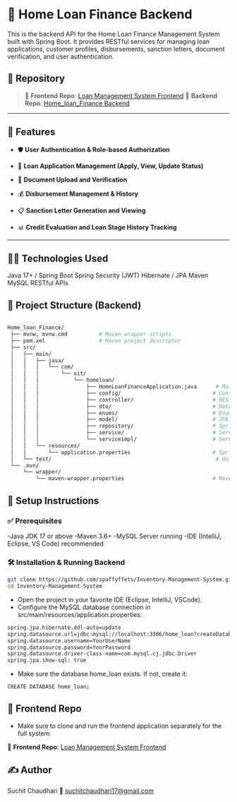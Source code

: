 # 🏦 Home Loan Finance Backend
This is the backend API for the Home Loan Finance Management System built with Spring Boot. It provides RESTful services for managing loan applications, customer profiles, disbursements, sanction letters, document verification, and user authentication.

## 🔗 Repository

> 🔗 **Frontend Repo**: [Loan Management System Frontend](https://github.com/spuffyffets/loan-management-system.git)
> 🔗 **Backend Repo**: [Home_loan_Finance Backend](https://github.com/spuffyffets/Home_loan_Finance.git)  

---

## 🚀 Features
- 🛡️ **User Authentication & Role-based Authorization**

- 🏦 **Loan Application Management (Apply, View, Update Status)**

- 📄 **Document Upload and Verification**

- 💰 **Disbursement Management & History**

- 📋 **Sanction Letter Generation and Viewing**

- 📊 **Credit Evaluation and Loan Stage History Tracking**

---

## 🧑‍💻 Technologies Used
Java 17+ / Spring Boot
Spring Security (JWT)
Hibernate / JPA
Maven
MySQL
RESTful APIs

## 📂 Project Structure (Backend)

```bash

Home_loan_Finance/
 ├── mvnw, mvnw.cmd          # Maven wrapper scripts
 ├── pom.xml                 # Maven project descriptor
 ├── src/
 │   ├── main/
 │   │   ├── java/
 │   │   │   └── com/
 │   │   │       └── sit/
 │   │   │           └── homeloan/
 │   │   │               ├── HomeLoanFinanceApplication.java      # Main Spring Boot app
 │   │   │               ├── config/                             # Configuration classes (e.g., WebConfig)
 │   │   │               ├── controller/                         # REST controllers
 │   │   │               ├── dto/                                # Data Transfer Objects
 │   │   │               ├── enums/                              # Enum definitions (roles, statuses, document types)
 │   │   │               ├── model/                              # JPA Entity classes (User, LoanApplication, Disbursement, etc.)
 │   │   │               ├── repository/                         # Spring Data JPA repositories
 │   │   │               ├── service/                            # Service interfaces
 │   │   │               └── serviceimpl/                        # Service implementations
 │   │   └── resources/
 │   │       └── application.properties                          # Spring Boot configuration
 │   └── test/                                                    # Unit & integration tests
 └── .mvn/
     └── wrapper/
         └── maven-wrapper.properties                            # Maven wrapper config

```
## 🔧 Setup Instructions

### ✅ Prerequisites

-Java JDK 17 or above
-Maven 3.6+
-MySQL Server running
-IDE (IntelliJ, Eclipse, VS Code) recommended

### 🛠️ Installation & Running Backend

```bash
git clone https://github.com/spuffyffets/Inventory-Management-System.git
cd Inventory-Management-System
```

- Open the project in your favorite IDE (Eclipse, IntelliJ, VSCode).
- Configure the MySQL database connection in src/main/resources/application.properties:
```bash
spring.jpa.hibernate.ddl-auto=update
spring.datasource.url=jdbc:mysql://localhost:3306/home_loan?createDatabaseIfNotExist=true
spring.datasource.username=YourUserName
spring.datasource.password=YourPassword
spring.datasource.driver-class-name=com.mysql.cj.jdbc.Driver
spring.jpa.show-sql: true
```
- Make sure the database home_loan exists. If not, create it:
```bash
CREATE DATABASE home_loan;
```

## 🔗 Frontend Repo
- Make sure to clone and run the frontend application separately for the full system:

🔗 **Frontend Repo**: [Loan Management System Frontend](https://github.com/spuffyffets/loan-management-system.git)


## ✍️ Author

Suchit Chaudhari
📧 suchitchaudhari17@gmail.com























